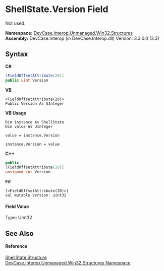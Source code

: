 # ShellState.Version Field
 

Not used.

**Namespace:**&nbsp;<a href="N_DevCase_Interop_Unmanaged_Win32_Structures">DevCase.Interop.Unmanaged.Win32.Structures</a><br />**Assembly:**&nbsp;DevCase.Interop (in DevCase.Interop.dll) Version: 3.3.0.0 (3.3)

## Syntax

**C#**<br />
``` C#
[FieldOffsetAttribute(20)]
public uint Version
```

**VB**<br />
``` VB
<FieldOffsetAttribute(20)>
Public Version As UInteger
```

**VB Usage**<br />
``` VB Usage
Dim instance As ShellState
Dim value As UInteger

value = instance.Version

instance.Version = value
```

**C++**<br />
``` C++
public:
[FieldOffsetAttribute(20)]
unsigned int Version
```

**F#**<br />
``` F#
[<FieldOffsetAttribute(20)>]
val mutable Version: uint32
```


#### Field Value
Type: UInt32

## See Also


#### Reference
<a href="T_DevCase_Interop_Unmanaged_Win32_Structures_ShellState">ShellState Structure</a><br /><a href="N_DevCase_Interop_Unmanaged_Win32_Structures">DevCase.Interop.Unmanaged.Win32.Structures Namespace</a><br />